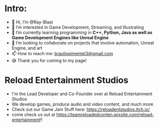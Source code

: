 # Intro:

- 👋 Hi, I’m @Ray-Blast
- 👀 I’m interested in Game Development, Streaming, and Illustrating
- 🌱 I’m currently learning programming in **C++, Python, Java as well as Game Development Engines like Unreal Engine**
- 💞️ I’m looking to collaborate on projects that involve automation, Unreal Engine, and art
- 📫 How to reach me: brauliopimentel3@gmail.com
- 😅 Thank you for coming to my page!

# Reload Entertainment Studios

- I'm the Lead Developer and Co-Founder over at Reload Entertainment Studios
- We develop games, produce audio and video content, and much more
- Check out our Game Jam Stuff here: https://reloadentstudios.itch.io/
- come check us out at https://teamreloadedconten.wixsite.com/reload-entertainment!!

<!---
BraulioPimentel/BraulioPimentel is a ✨ special ✨ repository because its `README.md` (this file) appears on your GitHub profile.
You can click the Preview link to take a look at your changes.
--->
